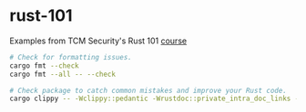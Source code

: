 # rust-101

Examples from TCM Security's Rust 101 [course](https://academy.tcm-sec.com/p/rust-101)

```bash
# Check for formatting issues.
cargo fmt --check
cargo fmt --all -- --check
```

```bash
# Check package to catch common mistakes and improve your Rust code.
cargo clippy -- -Wclippy::pedantic -Wrustdoc::private_intra_doc_links -Wrustdoc::broken-intra-doc-links -Aclippy::single-match-else -Aclippy::default-trait-access -Aclippy::missing-panics-doc -Wclippy::missing-errors-doc
```
